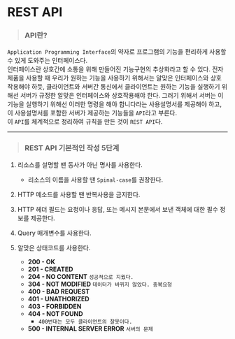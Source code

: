# REST API
> ### API란?
`Application Programming Interface`의 약자로 프로그램의 기능을 편리하게 사용할 수 있게 도와주는 인터페이스다.    
인터페이스란 상호간에 소통을 위해 만들어진 기능구현의 추상화라고 할 수 있다. 전자제품을 사용할 때 우리가 원하는 기능을 사용하기 위해서는 알맞은 인터페이스와 상호 작용해야 하듯, 클라이언트와 서버간 통신에서 클라이언트는 원하는 기능을 실행하기 위해선 서버가 규정한 알맞은 인터페이스와 상호작용해야 한다. 그러기 위해서 서버는 이 기능을 실행하기 위해선 이러한 명령을 해야 합니다라는 사용설명서를 제공해야 하고, 이 사용설명서를 포함한 서버가 제공하는 기능들을 `API`라고 부른다.    
이 `API`를 체계적으로 정리하여 규칙을 만든 것이 `REST API`다.
***
> ### REST API 기본적인 작성 5단계 
1. 리소스를 설명할 땐 동사가 아닌 명사를 사용한다.
   + 리소스의 이름을 사용할 땐 `Spinal-case`를 권장한다.

2. HTTP 메소드를 사용할 땐 반복사용을 금지한다.       

3. HTTP 헤더 필드는 요청이나 응답, 또는 메시지 본문에서 보낸 객체에 대한 필수 정보를 제공한다.

4. Query 매개변수를 사용한다.

5. 알맞은 상태코드를 사용한다.
   + **200 - OK**
   + **201 - CREATED**
   + **204 - NO CONTENT** `성공적으로 지웠다.`
   + **304 - NOT MODIFIED** `데이터가 바뀌지 않았다. 중복요청`
   + **400 - BAD REQUEST**
   + **401 - UNATHORIZED**
   + **403 - FORBIDDEN**
   + **404 - NOT FOUND** 
      * `400번대는 모두 클라이언트의 잘못이다.`   
   + **500 - INTERNAL SERVER ERROR** `서버의 문제`